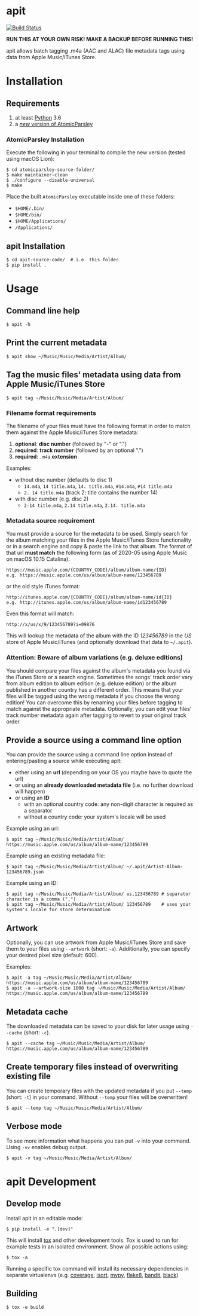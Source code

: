 # apit

[![Build Status](https://travis-ci.org/wschott/apit.svg?branch=master)](https://travis-ci.org/wschott/apit)

**RUN THIS AT YOUR OWN RISK! MAKE A BACKUP BEFORE RUNNING THIS!**

apit allows batch tagging .m4a (AAC and ALAC) file metadata tags using data from Apple Music/iTunes Store.


# Installation

## Requirements

1. at least [Python](https://www.python.org) 3.6
2. a [*new* version of AtomicParsley](https://bitbucket.org/wez/atomicparsley)

### AtomicParsley Installation

Execute the following in your terminal to compile the new version (tested using macOS Lion):

    $ cd atomicparsley-source-folder/
    $ make maintainer-clean
    $ ./configure --disable-universal
    $ make

Place the built `AtomicParsley` executable inside one of these folders:

- `$HOME/.bin/`
- `$HOME/bin/`
- `$HOME/Applications/`
- `/Applications/`

## apit Installation

    $ cd apit-source-code/  # i.e. this folder
    $ pip install .


# Usage

## Command line help

    $ apit -h

## Print the current metadata

    $ apit show ~/Music/Music/Media/Artist/Album/

## Tag the music files' metadata using data from Apple Music/iTunes Store

    $ apit tag ~/Music/Music/Media/Artist/Album/

### Filename format requirements

The filename of your files must have the following format in order to match them against the Apple Music/iTunes Store metadata:

1. **optional**: **disc number** (followed by "-" or ".")
2. **required**: **track number** (followed by an optional ".")
3. **required**: `.m4a` **extension**

Examples:

   - without disc number (defaults to disc 1)
      - `14.m4a`, `14 title.m4a`, `14. title.m4a`, `#14.m4a`, `#14 title.m4a`
      - `2. 14 title.m4a` (track 2: title contains the number 14)
   - with disc number (e.g. disc 2)
      - `2-14 title.m4a`, `2.14 title.m4a`, `2.14. title.m4a`

### Metadata source requirement

You must provide a source for the metadata to be used. Simply search for the album matching your files in the Apple Music/iTunes Store functionality or in a search engine and copy & paste the link to that album.
The format of that url **must match** the following form (as of 2020-05 using Apple Music on macOS 10.15 Catalina):

    https://music.apple.com/{COUNTRY_CODE}/album/album-name/{ID}
    e.g. https://music.apple.com/us/album/album-name/123456789

or the old style iTunes format:

    http://itunes.apple.com/{COUNTRY_CODE}/album/album-name/id{ID}
    e.g. http://itunes.apple.com/us/album/album-name/id123456789

Even this format will match:

    http://x/us/x/9/123456789?i=09876

This will lookup the metadata of the album with the ID _123456789_ in the _US_ store of Apple Music/iTunes (and optionally download that data to `~/.apit`).

### Attention: Beware of album variations (e.g. deluxe editions)

You should compare your files against the album's metadata you found via the iTunes Store or a search engine. Sometimes the songs' track order vary from album edition to album edition (e.g. deluxe edition) or the album published in another country has a different order. This means that your files will be tagged using the wrong metadata if you choose the wrong edition! You can overcome this by renaming your files before tagging to match against the appropriate metadata. Optionally, you can edit your files' track number metadata again after tagging to revert to your original track order.

## Provide a source using a command line option

You can provide the source using a command line option instead of entering/pasting a source while executing apit:

- either using an **url** (depending on your OS you maybe have to quote the url)
- or using an **already downloaded metadata file** (i.e. no further download will happen)
- or using an **ID**
   - with an optional country code: any non-digit character is required as a separator
   - without a country code: your system's locale will be used

Example using an url:

    $ apit tag ~/Music/Music/Media/Artist/Album/ https://music.apple.com/us/album/album-name/123456789

Example using an existing metadata file:

    $ apit tag ~/Music/Music/Media/Artist/Album/ ~/.apit/Artist-Album-123456789.json

Example using an ID:

    $ apit tag ~/Music/Music/Media/Artist/Album/ us,123456789 # separator character is a comma (",")
    $ apit tag ~/Music/Music/Media/Artist/Album/ 123456789    # uses your system's locale for store determination

## Artwork

Optionally, you can use artwork from Apple Music/iTunes Store and save them to your files using `--artwork` (short: `-a`). Additionally, you can specify your desired pixel size (default: 600).

Examples:

    $ apit -a tag ~/Music/Music/Media/Artist/Album/ https://music.apple.com/us/album/album-name/123456789
    $ apit -a --artwork-size 1000 tag ~/Music/Music/Media/Artist/Album/ https://music.apple.com/us/album/album-name/123456789

## Metadata cache

The downloaded metadata can be saved to your disk for later usage using `--cache` (short: `-c`).

    $ apit --cache tag ~/Music/Music/Media/Artist/Album/ https://music.apple.com/us/album/album-name/123456789

## Create temporary files instead of overwriting existing file

You can create temporary files with the updated metadata if you put `--temp` (short: `-t`) in your command. Without `--temp` your files will be overwritten!

    $ apit --temp tag ~/Music/Music/Media/Artist/Album/

## Verbose mode

To see more information what happens you can put `-v` into your command. Using `-vv` enables debug output.

    $ apit -v tag ~/Music/Music/Media/Artist/Album/


# apit Development

## Develop mode

Install apit in an editable mode:

    $ pip install -e ".[dev]"

This will install [tox](https://tox.readthedocs.io/) and other development tools.
Tox is used to run for example tests in an isolated environment. Show all possible actions using:

    $ tox -a

Running a specific tox command will install its necessary dependencies in separate virtualenvs (e.g. [coverage](https://coverage.readthedocs.io/), [isort](https://github.com/timothycrosley/isort), [mypy](http://mypy-lang.org), [flake8](https://flake8.pycqa.org/), [bandit](https://github.com/PyCQA/bandit), [black](https://github.com/psf/black))

## Building

    $ tox -e build
